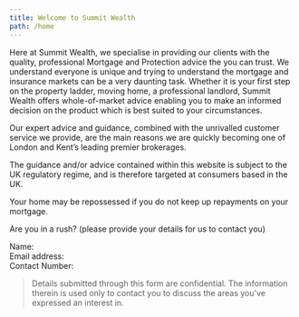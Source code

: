 ```yaml
---
title: Welcome to Summit Wealth
path: /home
---
```


Here at Summit Wealth, we specialise in providing our clients with the quality, professional Mortgage and Protection
 advice the you can trust. We understand everyone is unique and trying to understand the mortgage and insurance markets
  can be a very daunting task. Whether it is your first step on the property ladder, moving home, a professional 
  landlord, Summit Wealth offers whole-of-market advice enabling you to make an informed decision on the product 
  which is best suited to your circumstances. 

Our expert advice and guidance, combined with the unrivalled customer service we provide, are the main reasons we are 
quickly becoming one of London and Kent’s leading premier brokerages. 

The guidance and/or advice contained within this website is subject to the UK regulatory regime, and is therefore 
targeted at consumers based in the UK.

Your home may be repossessed if you do not keep up repayments on your mortgage.


Are you in a rush? (please provide your details for us to contact you) 

Name:  
Email address:  
Contact Number:  

> Details submitted through this form are confidential. The information therein is used only to contact you to discuss the areas you've expressed an interest in.  

